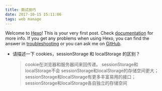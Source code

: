 ```yaml
---
title: 面试技巧
date: 2017-10-15 15:11:06
tags: web manage
---
```


Welcome to [Hexo](https://hexo.io/)! This is your very first post. Check [documentation](https://hexo.io/docs/) for more info. If you get any problems when using Hexo, you can find the answer in [troubleshooting](https://hexo.io/docs/troubleshooting.html) or you can ask me on [GitHub](https://github.com/hexojs/hexo/issues).


+ 请描述一下 cookies，sessionStorage 和 localStorage 的区别？
  > cookie在浏览器和服务器间来回传递。 sessionStorage和localStorage不会
  > sessionStorage和localStorage的存储空间更大；
  > sessionStorage和localStorage有更多丰富易用的接口；
  > sessionStorage和localStorage各自独立的存储空间


  